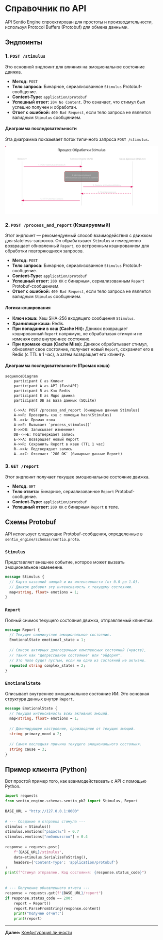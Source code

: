 # Справочник по API

API Sentio Engine спроектирован для простоты и производительности, используя Protocol Buffers (Protobuf) для обмена данными.

## Эндпоинты

### 1. `POST /stimulus`

Это основной эндпоинт для влияния на эмоциональное состояние движка.

*   **Метод:** `POST`
*   **Тело запроса:** Бинарное, сериализованное `Stimulus` Protobuf-сообщение.
*   **Content-Type:** `application/protobuf`
*   **Успешный ответ:** `204 No Content`. Это означает, что стимул был успешно получен и обработан.
*   **Ответ с ошибкой:** `400 Bad Request`, если тело запроса не является валидным `Stimulus` сообщением.

#### Диаграмма последовательности

Эта диаграмма показывает поток типичного запроса `POST /stimulus`.

<div align="center">
  <img src="../assets/Stimulus_Processing_ru.svg" alt="Анимированная диаграмма обработки стимула" width="900"/>
</div>

### 2. `POST /process_and_report` (Кэшируемый)

Этот эндпоинт — рекомендуемый способ взаимодействия с движком для stateless-запросов. Он обрабатывает `Stimulus` и немедленно возвращает обновленный `Report`, со встроенным кэшированием для обработки повторяющихся запросов.

*   **Метод:** `POST`
*   **Тело запроса:** Бинарное, сериализованное `Stimulus` Protobuf-сообщение.
*   **Content-Type:** `application/protobuf`
*   **Успешный ответ:** `200 OK` с бинарным, сериализованным `Report` Protobuf-сообщением.
*   **Ответ с ошибкой:** `400 Bad Request`, если тело запроса не является валидным `Stimulus` сообщением.

#### Логика кэширования

*   **Ключ кэша:** Хеш SHA-256 входящего сообщения `Stimulus`.
*   **Хранилище кэша:** Redis.
*   **При попадании в кэш (Cache Hit):** Движок возвращает кэшированный `Report` напрямую, не обрабатывая стимул и не изменяя свое внутреннее состояние.
*   **При промахе кэша (Cache Miss):** Движок обрабатывает стимул, обновляет свое состояние, получает новый `Report`, сохраняет его в Redis (с TTL в 1 час), а затем возвращает его клиенту.

#### Диаграмма последовательности (Промах кэша)

```mermaid
sequenceDiagram
    participant C as Клиент
    participant A as API (FastAPI)
    participant R as Кэш Redis
    participant E as Ядро движка
    participant DB as База данных (SQLite)

    C->>A: POST /process_and_report (бинарные данные Stimulus)
    A->>R: Проверить кэш с помощью hash(Stimulus)
    R-->>A: Промах кэша
    A->>E: Вызывает `process_stimulus()`
    E->>DB: Записывает изменения
    DB-->>E: Подтверждает запись
    E->>A: Возвращает новый Report
    A->>R: Сохранить Report в кэше (TTL 1 час)
    R-->>A: Подтверждает запись
    A-->>C: Отвечает `200 OK` (бинарные данные Report)
```

### 3. `GET /report`

Этот эндпоинт получает текущее эмоциональное состояние движка.

*   **Метод:** `GET`
*   **Тело ответа:** Бинарное, сериализованное `Report` Protobuf-сообщение.
*   **Content-Type:** `application/protobuf`
*   **Успешный ответ:** `200 OK` с бинарным `Report` в теле.

## Схемы Protobuf

API использует следующие Protobuf-сообщения, определенные в `sentio_engine/schemas/sentio.proto`.

### `Stimulus`

Представляет внешнее событие, которое может вызвать эмоциональное изменение.

```proto
message Stimulus {
  // Карта названий эмоций и их интенсивности (от 0.0 до 1.0).
  // Движок добавит эту интенсивность к текущему состоянию.
  map<string, float> emotions = 1;
}
```

### `Report`

Полный снимок текущего состояния движка, отправляемый клиентам.

```proto
message Report {
  // Текущее сиюминутное эмоциональное состояние.
  EmotionalState emotional_state = 1;

  // Список активных долгосрочных комплексных состояний (чувств),
  // таких как "депрессивное состояние" или "эйфория".
  // Это поле будет пустым, если ни одно из состояний не активно.
  repeated string complex_states = 2;
}
```

### `EmotionalState`

Описывает внутреннее эмоциональное состояние ИИ. Это основная структура данных внутри `Report`.

```proto
message EmotionalState {
  // Текущая интенсивность всех активных эмоций.
  map<string, float> emotions = 1;

  // Доминирующее настроение, производное от текущих эмоций.
  string primary_mood = 2;

  // Самая последняя причина текущего эмоционального состояния.
  string cause = 3;
}
```

## Пример клиента (Python)

Вот простой пример того, как взаимодействовать с API с помощью Python.

```python
import requests
from sentio_engine.schemas.sentio_pb2 import Stimulus, Report

BASE_URL = "http://127.0.0.1:8000"

# --- Создание и отправка стимула ---
stimulus = Stimulus()
stimulus.emotions["радость"] = 0.7
stimulus.emotions["любопытство"] = 0.4

response = requests.post(
    f"{BASE_URL}/stimulus",
    data=stimulus.SerializeToString(),
    headers={'Content-Type': 'application/protobuf'}
)
print(f"Стимул отправлен. Код состояния: {response.status_code}")


# --- Получение обновленного отчета ---
response = requests.get(f"{BASE_URL}/report")
if response.status_code == 200:
    report = Report()
    report.ParseFromString(response.content)
    print("Получен отчет:")
    print(report)
```

---

**Далее:** [Конфигурация личности](./04_configuration.md)
